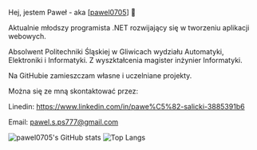 Hej, jestem Paweł - aka [<a href="https://github.com/pawel0705">pawel0705</a>] 👋

Aktualnie młodszy programista .NET rozwijający się w tworzeniu aplikacji webowych.

Absolwent Politechniki Śląskiej w Gliwicach wydziału Automatyki, Elektroniki i Informatyki. Z wyszktałcenia magister inżynier Informatyki.

Na GitHubie zamieszczam własne i uczelniane projekty.

Można się ze mną skontaktować przez:

Linedin: https://www.linkedin.com/in/pawe%C5%82-salicki-3885391b6

Email: pawel.s.ps777@gmail.com


![pawel0705's GitHub stats](https://github-readme-stats.vercel.app/api?username=pawel0705&theme=graywhite&show_icons=true)
![Top Langs](https://github-readme-stats.vercel.app/api/top-langs/?username=pawel0705&exclude_repo=Studia)
